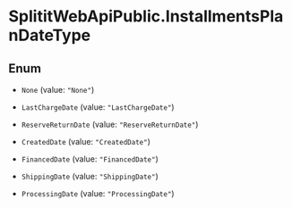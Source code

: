 # SplititWebApiPublic.InstallmentsPlanDateType

## Enum


* `None` (value: `"None"`)

* `LastChargeDate` (value: `"LastChargeDate"`)

* `ReserveReturnDate` (value: `"ReserveReturnDate"`)

* `CreatedDate` (value: `"CreatedDate"`)

* `FinancedDate` (value: `"FinancedDate"`)

* `ShippingDate` (value: `"ShippingDate"`)

* `ProcessingDate` (value: `"ProcessingDate"`)


